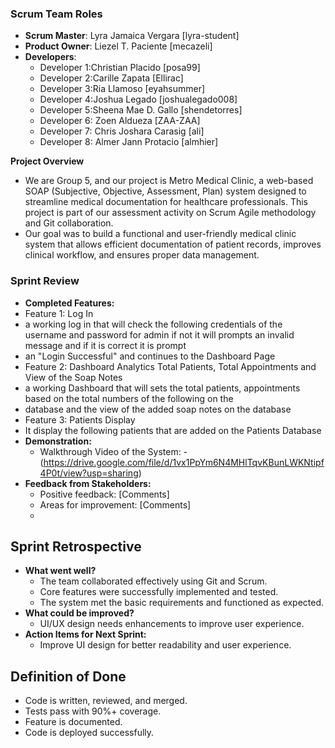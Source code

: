 ### Scrum Team Roles
- **Scrum Master**: Lyra Jamaica Vergara [lyra-student]  
- **Product Owner**: Liezel T. Paciente [mecazeli]  
- **Developers**:  
  - Developer 1:Christian Placido [posa99]  
  - Developer 2:Carille Zapata [Ellirac]  
  - Developer 3:Ria Llamoso [eyahsummer]  
  - Developer 4:Joshua Legado [joshualegado008]  
  - Developer 5:Sheena Mae D. Gallo [shendetorres]  
  - Developer 6: Zoen Aldueza [ZAA-ZAA]
  - Developer 7: Chris Joshara Carasig [ali]
  - Developer 8: Almer Jann Protacio [almhier]

 **Project Overview**
 - We are Group 5, and our project is Metro Medical Clinic, a web-based SOAP (Subjective, Objective, Assessment, Plan) system designed to streamline medical documentation for healthcare professionals. This project is part of our assessment activity on Scrum Agile methodology and Git collaboration.
 - Our goal was to build a functional and user-friendly medical clinic system that allows efficient documentation of patient records, improves clinical workflow, and ensures proper data management.
  
  ### Sprint Review
 - **Completed Features:**
  - Feature 1: Log In
  - a working log in that will check the following credentials of the username and password for admin if not it will prompts an invalid message and if it is correct it is prompt
  - an "Login Successful" and continues to the Dashboard Page
  - Feature 2: Dashboard Analytics Total Patients, Total Appointments and View of the Soap Notes
  - a working Dashboard that will sets the total patients, appointments based on the total numbers of the following on the
  - database and the view of the added soap notes on the database
  - Feature 3: Patients Display
  - It display the following patients that are added on the Patients Database
- **Demonstration:**
  - Walkthrough Video of the System:
  -(https://drive.google.com/file/d/1vx1PpYm6N4MHlTqvKBunLWKNtipf4P0t/view?usp=sharing)
- **Feedback from Stakeholders:**
  - Positive feedback: [Comments]
  - Areas for improvement: [Comments]
  - 
## Sprint Retrospective
- **What went well?**
  - The team collaborated effectively using Git and Scrum.
  - Core features were successfully implemented and tested.
  - The system met the basic requirements and functioned as expected.
- **What could be improved?**
  - UI/UX design needs enhancements to improve user experience.
- **Action Items for Next Sprint:**
  - Improve UI design for better readability and user experience.
## Definition of Done
- Code is written, reviewed, and merged.
- Tests pass with 90%+ coverage.
- Feature is documented.
- Code is deployed successfully.
 
    
